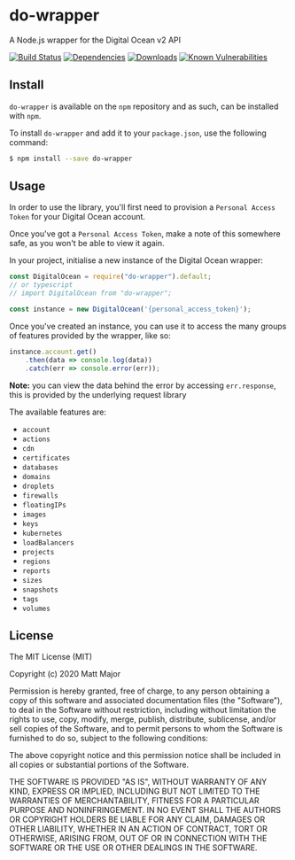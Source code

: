 # do-wrapper

A Node.js wrapper for the Digital Ocean v2 API

[![Build Status](https://travis-ci.org/matt-major/do-wrapper.svg?branch=master)](https://travis-ci.org/matt-major/do-wrapper)
[![Dependencies](https://david-dm.org/matt-major/do-wrapper.svg)](https://www.npmjs.com/package/do-wrapper)
[![Downloads](https://img.shields.io/npm/dm/do-wrapper.svg)](https://www.npmjs.com/package/do-wrapper)
[![Known Vulnerabilities](https://snyk.io/test/github/matt-major/do-wrapper/badge.svg?targetFile=package.json)](https://snyk.io/test/github/matt-major/do-wrapper?targetFile=package.json)

## Install

`do-wrapper` is available on the `npm` repository and as such, can be installed with `npm`.

To install `do-wrapper` and add it to your `package.json`, use the following command:

```sh
$ npm install --save do-wrapper
```

## Usage

In order to use the library, you'll first need to provision a `Personal Access Token` for your Digital Ocean account.

Once you've got a `Personal Access Token`, make a note of this somewhere safe, as you won't be able to view it again.

In your project, initialise a new instance of the Digital Ocean wrapper:

```js
const DigitalOcean = require("do-wrapper").default;
// or typescript
// import DigitalOcean from "do-wrapper";

const instance = new DigitalOcean('{personal_access_token}');
```

Once you've created an instance, you can use it to access the many groups of features provided by the wrapper, like so:

```js
instance.account.get()
    .then(data => console.log(data))
    .catch(err => console.error(err));
```
**Note:** you can view the data behind the error by accessing `err.response`, this is provided by the underlying request library

The available features are:

* `account`
* `actions`
* `cdn`
* `certificates`
* `databases`
* `domains`
* `droplets`
* `firewalls`
* `floatingIPs`
* `images`
* `keys`
* `kubernetes`
* `loadBalancers`
* `projects`
* `regions`
* `reports`
* `sizes`
* `snapshots`
* `tags`
* `volumes`

## License

The MIT License (MIT)

Copyright (c) 2020 Matt Major

Permission is hereby granted, free of charge, to any person obtaining a copy
of this software and associated documentation files (the "Software"), to deal
in the Software without restriction, including without limitation the rights
to use, copy, modify, merge, publish, distribute, sublicense, and/or sell
copies of the Software, and to permit persons to whom the Software is
furnished to do so, subject to the following conditions:

The above copyright notice and this permission notice shall be included in all
copies or substantial portions of the Software.

THE SOFTWARE IS PROVIDED "AS IS", WITHOUT WARRANTY OF ANY KIND, EXPRESS OR
IMPLIED, INCLUDING BUT NOT LIMITED TO THE WARRANTIES OF MERCHANTABILITY,
FITNESS FOR A PARTICULAR PURPOSE AND NONINFRINGEMENT. IN NO EVENT SHALL THE
AUTHORS OR COPYRIGHT HOLDERS BE LIABLE FOR ANY CLAIM, DAMAGES OR OTHER
LIABILITY, WHETHER IN AN ACTION OF CONTRACT, TORT OR OTHERWISE, ARISING FROM,
OUT OF OR IN CONNECTION WITH THE SOFTWARE OR THE USE OR OTHER DEALINGS IN THE
SOFTWARE.
